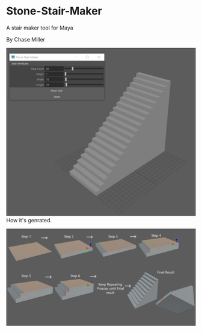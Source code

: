 # Stone-Stair-Maker

A stair maker tool for Maya

By Chase Miller


![](pics/tool.JPG)
How it's genrated.


![](pics/building.jpg)

